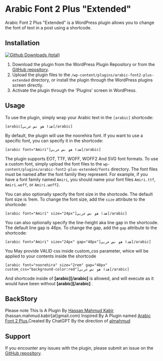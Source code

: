 Arabic Font 2 Plus "Extended"
==================

Arabic Font 2 Plus "Extended" is a WordPress plugin allows you to change the font of text in a post using a shortcode. 

Installation
------------
[![Github Downloads (total)](https://img.shields.io/github/downloads/hassanmahmudkabir/arabic-font2-plus-extended/total?color=green&label=Downloads)](https://github.com/hassanmahmudkabir/arabic-font2-plus-extended/releases)

1.  Download the plugin from the WordPress Plugin Repository or from the [GitHub repository](https://github.com/hassanmahmudkabir/arabic-font2-plus-extended).
2.  Upload the plugin files to the `/wp-content/plugins/arabic-font2-plus-extended` directory, or install the plugin through the WordPress plugins screen directly.
3.  Activate the plugin through the 'Plugins' screen in WordPress.

Usage
-----

To use the plugin, simply wrap your Arabic text in the `[arabic]` shortcode:

`[arabic]هذا هو نص عربي[/arabic]` 

By default, the plugin will use the noorehira font. If you want to use a specific font, you can specify it in the shortcode:

`[arabic font="Amiri"]هذا هو نص عربي[/arabic]` 

The plugin supports EOT, TTF, WOFF, WOFF2 And SVG font formats. To use a custom font, simply upload the font files to the `wp-content/plugins/arabic-font2-plus-extended/fonts` directory. The font files must be named after the font family they represent. For example, if you have a font family named `Amiri`, you should name your font files `Amiri.ttf`, `Amiri.woff`, or `Amiri.woff2`.

You can also optionally specify the font size in the shortcode. The default font size is 1rem. To change the font size, add the `size` attribute to the shortcode:

`[arabic font="Amiri" size="24px"]هذا هو نص عربي[/arabic]` 

You can also optionally specify the line-height aka line gap in the shortcode. The default line gap is 46px. To change the gap, add the `gap` attribute to the shortcode:

`[arabic font="Amiri" size="24px" gap="48px"]هذا هو نص عربي[/arabic]` 

You May provide VALID css inside custom_css parameter, whice will be applied to your contents inside the shortcode

`[arabic font="noorehira" size="2rem" gap="48px" custom_css="background-color:red"]هذا هو نص عربي[/arabic]` 

And shortcode inside of **[arabic][/arabic]** is allowed, and will execute as it would have been without **[arabic][/arabic]** .

BackStory
--------

Please note This Is A Plugin By [Hassan Mahmud Kabir](https://www.facebook.com/hassan.mahmud.kabir.1/) (hassan.mahmud.kabir[at]gmail.com) Inspired By A Plugin named [Arabic Font 2 Plus](https://github.com/almahmudbd/arabic-font2-plus),Created By ChatGPT By the direction of [almahmud](https://thealmahmud.blogspot.com/)

Support
-------

If you encounter any issues with the plugin, please submit an issue on the [GitHub repository](https://github.com/hassanmahmudkabir/arabic-font2-plus-extended/issues).
